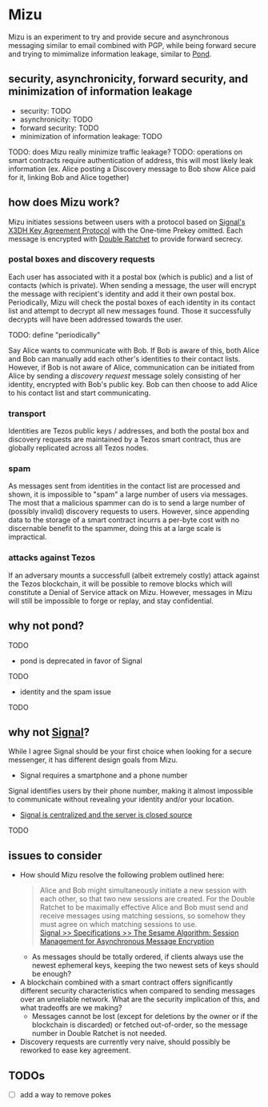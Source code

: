 # Mizu

Mizu is an experiment to try and provide secure and asynchronous messaging
similar to email combined with PGP, while being forward secure and trying to
mimimalize information leakage, similar to
[Pond](https://web.archive.org/web/20151101081526/https://pond.imperialviolet.org/).

## security, asynchronicity, forward security, and minimization of information leakage

- security: TODO
- asynchronicity: TODO
- forward security: TODO
- minimization of information leakage: TODO

TODO: does Mizu really minimize traffic leakage?
TODO: operations on smart contracts require authentication of address, this
      will most likely leak information (ex. Alice posting a Discovery message to
      Bob show Alice paid for it, linking Bob and Alice together)

## how does Mizu work?

Mizu initiates sessions between users with a protocol based on
[Signal's X3DH Key Agreement Protocol](https://signal.org/docs/specifications/x3dh/)
with the One-time Prekey omitted. Each message is encrypted with
[Double Ratchet](https://signal.org/docs/specifications/doubleratchet/) to
provide forward secrecy.

### postal boxes and discovery requests

Each user has associated with it a postal box (which is public) and a list of
contacts (which is private). When sending a message, the user will encrypt
the message with recipient's identity and add it their own postal box.
Periodically, Mizu will check the postal boxes of each identity in its
contact list and attempt to decrypt all new messages found.
Those it successfully decrypts will have been addressed towards the user.

TODO: define "periodically"

Say Alice wants to communicate with Bob. If Bob is aware of this,
both Alice and Bob can manually add each other's identities to their contact
lists. However, if Bob is not aware of Alice, communication can be initiated
from Alice by sending a *discovery request* message solely consisting of her identity,
encrypted with Bob's public key. Bob can then choose to add Alice to his
contact list and start communicating.

### transport

Identities are Tezos public keys / addresses, and both the postal box and
discovery requests are maintained by a Tezos smart contract, thus are
globally replicated across all Tezos nodes.

### spam

As messages sent from identities in the contact list are processed and shown,
it is impossible to "spam" a large number of users via messages. The most
that a malicious spammer can do is to send a large number of (possibly invalid)
discovery requests to users. However, since appending data to the storage of
a smart contract incurrs a per-byte cost with no discernable benefit to the
spammer, doing this at a large scale is impractical.

### attacks against Tezos

If an adversary mounts a successfull (albeit extremely costly) attack against
the Tezos blockchain, it will be possible to remove blocks which will
constitute a Denial of Service attack on Mizu. However, messages in Mizu
will still be impossible to forge or replay, and stay confidential.

## why not pond?

TODO

- pond is deprecated in favor of Signal

TODO

- identity and the spam issue

TODO

## why not [Signal](https://signal.org/)?

While I agree Signal should be your first choice when looking for a secure
messenger, it has different design goals from Mizu.

- Signal requires a smartphone and a phone number

Signal identifies users by their phone number, making it almost impossible to
communicate without revealing your identity and/or your location.

- [Signal is centralized and the server is closed source](https://signal.org/blog/the-ecosystem-is-moving/)

TODO

## issues to consider

- How should Mizu resolve the following problem outlined here:  
  > Alice and Bob might simultaneously initiate a new session with each other,
  > so that two new sessions are created. For the Double Ratchet to be
  > maximally effective Alice and Bob must send and receive messages using
  > matching sessions, so somehow they must agree on which matching sessions to
  > use.  
  [Signal >> Specifications >> The Sesame Algorithm: Session Management for Asynchronous Message Encryption](https://signal.org/docs/specifications/sesame/)
  - As messages should be totally ordered, if clients always use the newest
    ephemeral keys, keeping the two newest sets of keys should be enough?
- A blockchain combined with a smart contract offers significantly different
  security characteristics when compared to sending messages over an unreliable
  network. What are the security implication of this, and what tradeoffs are
  we making?
  - Messages cannot be lost (except for deletions by the owner or if the
    blockchain is discarded) or fetched out-of-order, so the message number
    in Double Ratchet is not needed.
- Discovery requests are currently very naive, should possibly be reworked to
  ease key agreement.

## TODOs

- [ ] add a way to remove pokes
